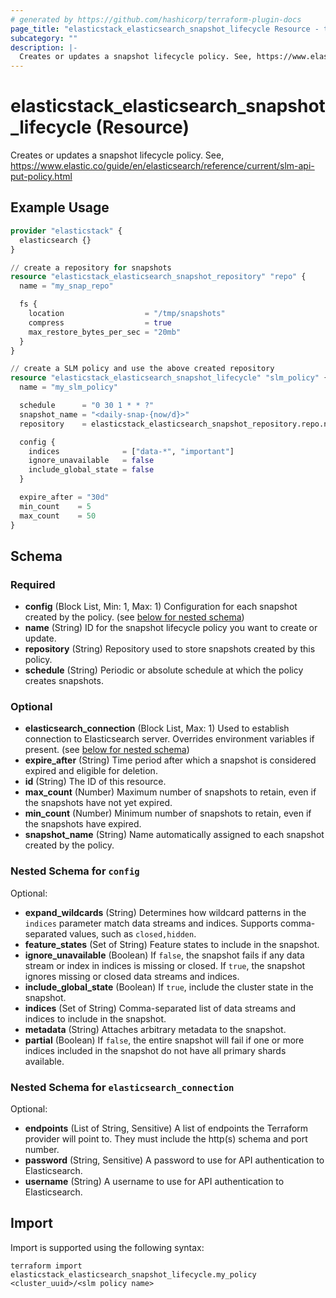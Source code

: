 ```yaml
---
# generated by https://github.com/hashicorp/terraform-plugin-docs
page_title: "elasticstack_elasticsearch_snapshot_lifecycle Resource - terraform-provider-elasticstack"
subcategory: ""
description: |-
  Creates or updates a snapshot lifecycle policy. See, https://www.elastic.co/guide/en/elasticsearch/reference/current/slm-api-put-policy.html
---
```


# elasticstack_elasticsearch_snapshot_lifecycle (Resource)

Creates or updates a snapshot lifecycle policy. See, https://www.elastic.co/guide/en/elasticsearch/reference/current/slm-api-put-policy.html

## Example Usage

```terraform
provider "elasticstack" {
  elasticsearch {}
}

// create a repository for snapshots
resource "elasticstack_elasticsearch_snapshot_repository" "repo" {
  name = "my_snap_repo"

  fs {
    location                  = "/tmp/snapshots"
    compress                  = true
    max_restore_bytes_per_sec = "20mb"
  }
}

// create a SLM policy and use the above created repository
resource "elasticstack_elasticsearch_snapshot_lifecycle" "slm_policy" {
  name = "my_slm_policy"

  schedule      = "0 30 1 * * ?"
  snapshot_name = "<daily-snap-{now/d}>"
  repository    = elasticstack_elasticsearch_snapshot_repository.repo.name

  config {
    indices              = ["data-*", "important"]
    ignore_unavailable   = false
    include_global_state = false
  }

  expire_after = "30d"
  min_count    = 5
  max_count    = 50
}
```

<!-- schema generated by tfplugindocs -->
## Schema

### Required

- **config** (Block List, Min: 1, Max: 1) Configuration for each snapshot created by the policy. (see [below for nested schema](#nestedblock--config))
- **name** (String) ID for the snapshot lifecycle policy you want to create or update.
- **repository** (String) Repository used to store snapshots created by this policy.
- **schedule** (String) Periodic or absolute schedule at which the policy creates snapshots.

### Optional

- **elasticsearch_connection** (Block List, Max: 1) Used to establish connection to Elasticsearch server. Overrides environment variables if present. (see [below for nested schema](#nestedblock--elasticsearch_connection))
- **expire_after** (String) Time period after which a snapshot is considered expired and eligible for deletion.
- **id** (String) The ID of this resource.
- **max_count** (Number) Maximum number of snapshots to retain, even if the snapshots have not yet expired.
- **min_count** (Number) Minimum number of snapshots to retain, even if the snapshots have expired.
- **snapshot_name** (String) Name automatically assigned to each snapshot created by the policy.

<a id="nestedblock--config"></a>
### Nested Schema for `config`

Optional:

- **expand_wildcards** (String) Determines how wildcard patterns in the `indices` parameter match data streams and indices. Supports comma-separated values, such as `closed,hidden`.
- **feature_states** (Set of String) Feature states to include in the snapshot.
- **ignore_unavailable** (Boolean) If `false`, the snapshot fails if any data stream or index in indices is missing or closed. If `true`, the snapshot ignores missing or closed data streams and indices.
- **include_global_state** (Boolean) If `true`, include the cluster state in the snapshot.
- **indices** (Set of String) Comma-separated list of data streams and indices to include in the snapshot.
- **metadata** (String) Attaches arbitrary metadata to the snapshot.
- **partial** (Boolean) If `false`, the entire snapshot will fail if one or more indices included in the snapshot do not have all primary shards available.


<a id="nestedblock--elasticsearch_connection"></a>
### Nested Schema for `elasticsearch_connection`

Optional:

- **endpoints** (List of String, Sensitive) A list of endpoints the Terraform provider will point to. They must include the http(s) schema and port number.
- **password** (String, Sensitive) A password to use for API authentication to Elasticsearch.
- **username** (String) A username to use for API authentication to Elasticsearch.

## Import

Import is supported using the following syntax:

```shell
terraform import elasticstack_elasticsearch_snapshot_lifecycle.my_policy <cluster_uuid>/<slm policy name>
```
